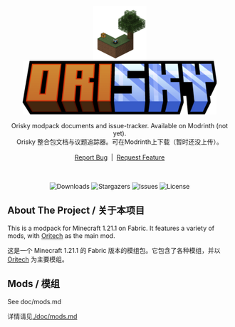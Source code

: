 <br/>
<p align="center">
  <a href="https://github.com/OriskyDev/Orisky">
    <img src="https://github.com/OriskyDev/Orisky/blob/main/doc/icon.png?raw=true" alt="Logo" height="120">
    <img src="https://github.com/OriskyDev/Orisky/blob/main/asset/title.png?raw=true" alt="title" height="120">
  </a>
  <!-- TODO:banner png, see OriskyDev/Orisky#2 -->

<div align="center">
  Orisky modpack documents and issue-tracker. Available on Modrinth (not yet).</br>
  Orisky 整合包文档与议题追踪器。可在Modrinth上下载（暂时还没上传）。
  </br>
  </br>
  <a href="https://github.com/OriskyDev/Orisky/issues">Report Bug</a>
  &nbsp;|&nbsp;
  <a href="https://github.com/OriskyDev/Orisky/issues">Request Feature</a>
  </br>
  </br>
  </br>

  ![Downloads](https://img.shields.io/github/downloads/OriskyDev/Orisky/total) ![Stargazers](https://img.shields.io/github/stars/OriskyDev/Orisky?style=social) ![Issues](https://img.shields.io/github/issues/OriskyDev/Orisky) ![License](https://img.shields.io/github/license/OriskyDev/Orisky)


  
</div>


## About The Project / 关于本项目

This is a modpack for Minecraft 1.21.1 on Fabric. It features a variety of mods, with [Oritech](https://github.com/Rearth/Oritech) as the main mod.

这是一个 Minecraft 1.21.1 的 Fabric 版本的模组包。它包含了各种模组，并以 [Oritech](https://github.com/Rearth/Oritech) 为主要模组。

## Mods / 模组

See doc/mods.md

详情请见[./doc/mods.md](.doc/mods.md)
